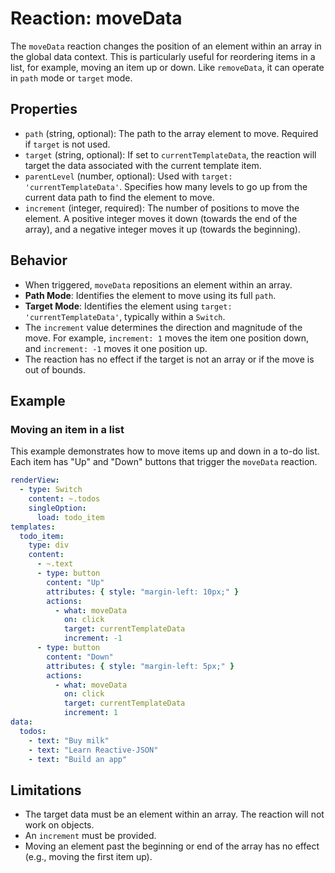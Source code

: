 # Reaction: moveData

The `moveData` reaction changes the position of an element within an array in the global data context. This is particularly useful for reordering items in a list, for example, moving an item up or down. Like `removeData`, it can operate in `path` mode or `target` mode.

## Properties

- `path` (string, optional): The path to the array element to move. Required if `target` is not used.
- `target` (string, optional): If set to `currentTemplateData`, the reaction will target the data associated with the current template item.
- `parentLevel` (number, optional): Used with `target: 'currentTemplateData'`. Specifies how many levels to go up from the current data path to find the element to move.
- `increment` (integer, required): The number of positions to move the element. A positive integer moves it down (towards the end of the array), and a negative integer moves it up (towards the beginning).

## Behavior

- When triggered, `moveData` repositions an element within an array.
- **Path Mode**: Identifies the element to move using its full `path`.
- **Target Mode**: Identifies the element using `target: 'currentTemplateData'`, typically within a `Switch`.
- The `increment` value determines the direction and magnitude of the move. For example, `increment: 1` moves the item one position down, and `increment: -1` moves it one position up.
- The reaction has no effect if the target is not an array or if the move is out of bounds.

## Example

### Moving an item in a list

This example demonstrates how to move items up and down in a to-do list. Each item has "Up" and "Down" buttons that trigger the `moveData` reaction.

```yaml
renderView:
  - type: Switch
    content: ~.todos
    singleOption:
      load: todo_item
templates:
  todo_item:
    type: div
    content:
      - ~.text
      - type: button
        content: "Up"
        attributes: { style: "margin-left: 10px;" }
        actions:
          - what: moveData
            on: click
            target: currentTemplateData
            increment: -1
      - type: button
        content: "Down"
        attributes: { style: "margin-left: 5px;" }
        actions:
          - what: moveData
            on: click
            target: currentTemplateData
            increment: 1
data:
  todos:
    - text: "Buy milk"
    - text: "Learn Reactive-JSON"
    - text: "Build an app"
```

## Limitations

- The target data must be an element within an array. The reaction will not work on objects.
- An `increment` must be provided.
- Moving an element past the beginning or end of the array has no effect (e.g., moving the first item up). 